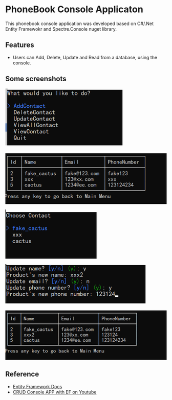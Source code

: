 # PhoneBook Console Applicaton

This phonebook console application was developed based on C#/.Net Entity Framewokr and Spectre.Console nuget library.

## Features

* Users can Add, Delete, Update and Read from a database, using the console.

## Some screenshots

![MainMenu](./screenshots/MainMenu.png)

![ViewContacts](./screenshots/ViewContacts.png)

![UpdateContact](./screenshots/UpdateContact.png)

![UpdateContact2](./screenshots/UpdateContact2.png)

![ViewUpdatedContact](./screenshots/ViewUpdatedContact.png)

## Reference

* [Entity Framework Docs](https://learn.microsoft.com/en-us/ef/core/get-started/overview/first-app?tabs=netcore-cli)
* [CRUD Console APP with EF on Youtube](https://www.youtube.com/watch?v=tDiJdthMs1Q&list=PL4G0MUH8YWiDcv8EUWTbDxDlkSndfh-T0)
